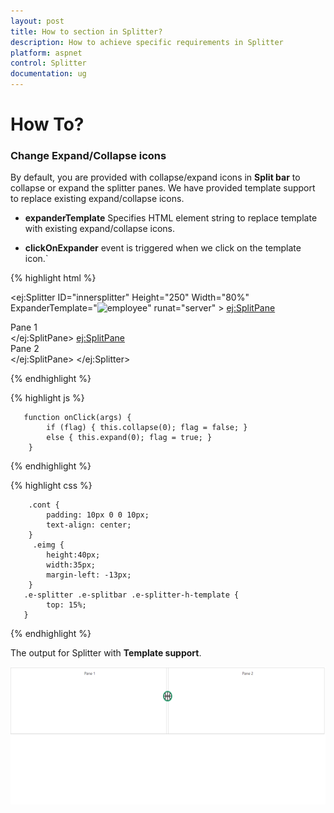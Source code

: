 ```yaml
---
layout: post
title: How to section in Splitter? 
description: How to achieve specific requirements in Splitter
platform: aspnet
control: Splitter
documentation: ug
---
```

# How To?

### Change Expand/Collapse icons

By default, you are provided with collapse/expand icons in **Split bar** to collapse or expand the splitter panes. We have provided template support to replace existing expand/collapse icons.

* **expanderTemplate** Specifies HTML element string to replace template with existing expand/collapse icons. 

* **clickOnExpander** event is triggered when we click on the template icon.`

{% highlight html %}

<ej:Splitter ID="innersplitter" Height="250" Width="80%" ExpanderTemplate="<img class='eimg' src='../Content/basketball.png' ClientSideOnClickOnExpander="onClick" alt='employee'/>" runat="server" >
    <ej:SplitPane>
        <div>
            <div class="cont">Pane 1</div>
        </div>
    </ej:SplitPane>
    <ej:SplitPane>
        <div>
            <div class="cont">Pane 2</div>
        </div>
    </ej:SplitPane>
</ej:Splitter>

{% endhighlight %}

{% highlight js %}

       function onClick(args) {
            if (flag) { this.collapse(0); flag = false; }
            else { this.expand(0); flag = true; }
        }

{% endhighlight %}

{% highlight css %}

        .cont {
            padding: 10px 0 0 10px;
            text-align: center;
        }   
         .eimg {
            height:40px;
            width:35px;
			margin-left: -13px;
        }  
       .e-splitter .e-splitbar .e-splitter-h-template {
            top: 15%;
       }

{% endhighlight %}

The output for Splitter with **Template support**.

![](How-To_images/Template_Support_img.png) 